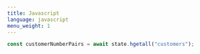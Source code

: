 ```yaml
---
title: Javascript
language: javascript
menu_weight: 1
---
```


```javascript
const customerNumberPairs = await state.hgetall("customers");
```